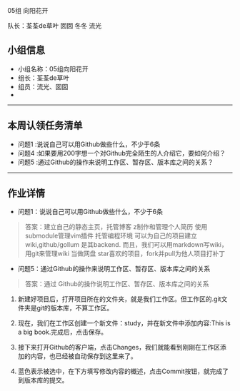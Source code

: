 05组 向阳花开

队长：荃荃de草叶
囡囡
冬冬
流光
## 小组信息
- 小组名称：05组向阳花开
- 组长：荃荃de草叶
- 组员：流光、囡囡
- 
- ------
## 本周认领任务清单
- 问题1 :说说自己可以用Github做些什么，不少于6条
- 问题4 :如果要用200字想一个对Github完全陌生的人介绍它，要如何介绍？
- 问题5 :通过Github的操作来说明工作区、暂存区、版本库之间的关系？

------
## 作业详情
- 问题1：说说自己可以用Github做些什么，不少于6条
> 答案：建立自己的静态主页，托管博客
        z制作和管理个人简历
        使用submodule管理vim插件
        托管编程环境
        可以为自己的项目建立wiki,github/gollum 是其backend. 而且，我们可以用markdown写wiki，用git来管理wiki
        当做网盘
        star喜欢的项目，fork并pull为他人项目打补丁

- 问题5：通过Github的操作来说明工作区、暂存区、版本库之间的关系
> 答案：通过 Github的操作说明工作区、暂存区、版本库之间的关系
1.	新建好项目后，打开项目所在的文件夹，就是我们工作区。但工作区的.git文件夹是git的版本库，不算工作区。
 

2.	现在，我们在工作区创建一个新文件：study，并在新文件中添加内容:This is a big book.完成后，点击保存。
 

3.	接下来打开Github的客户端，点击Changes，我们就能看到刚刚在工作区添加的内容，也已经被自动保存到这里来了。
 
4.	蓝色表示被选中，在下方填写修改内容的概述，点击Commit按钮，就完成了到版本库的提交。
 


